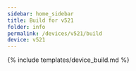 ```yaml
---
sidebar: home_sidebar
title: Build for v521
folder: info
permalink: /devices/v521/build
device: v521
---
```

{% include templates/device_build.md %}
